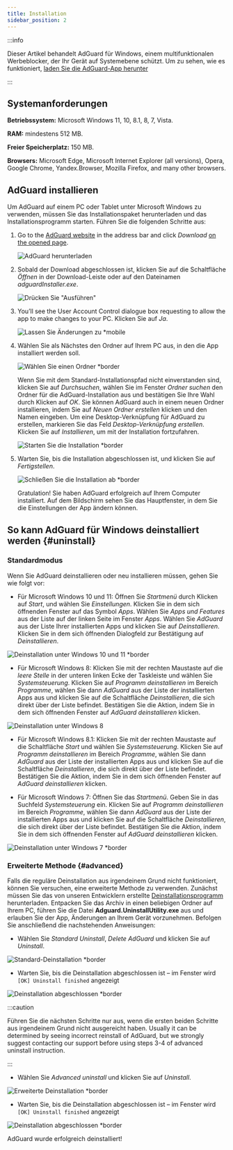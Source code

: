 ```yaml
---
title: Installation
sidebar_position: 2
---
```


:::info

Dieser Artikel behandelt AdGuard für Windows, einem multifunktionalen Werbeblocker, der Ihr Gerät auf Systemebene schützt. Um zu sehen, wie es funktioniert, [laden Sie die AdGuard-App herunter](https://agrd.io/download-kb-adblock)

:::

## Systemanforderungen

**Betriebssystem:** Microsoft Windows 11, 10, 8.1, 8, 7, Vista.

**RAM:** mindestens 512 MB.

**Freier Speicherplatz:** 150 MB.

**Browsers:** Microsoft Edge, Microsoft Internet Explorer (all versions), Opera, Google Chrome, Yandex.Browser, Mozilla Firefox, and many other browsers.

## AdGuard installieren

Um AdGuard auf einem PC oder Tablet unter Microsoft Windows zu verwenden, müssen Sie das Installationspaket herunterladen und das Installationsprogramm starten. Führen Sie die folgenden Schritte aus:

1. Go to the [AdGuard website](http://adguard.com) in the address bar and click *Download* [on the opened page](https://adguard.com/download.html?auto=1).

   ![AdGuard herunterladen](https://cdn.adtidy.org/content/kb/ad_blocker/windows/installation/download-from-website.png)

2. Sobald der Download abgeschlossen ist, klicken Sie auf die Schaltfläche *Öffnen* in der Download-Leiste oder auf den Dateinamen *adguardInstaller.exe*.

   ![Drücken Sie "Ausführen"](https://cdn.adtidy.org/content/kb/ad_blocker/windows/installation/click-download.png)

3. You’ll see the User Account Control dialogue box requesting to allow the app to make changes to your PC. Klicken Sie auf *Ja*.

   ![Lassen Sie Änderungen zu *mobile](https://cdn.adtidy.org/content/kb/ad_blocker/windows/installation/allow-changes.png)

4. Wählen Sie als Nächstes den Ordner auf Ihrem PC aus, in den die App installiert werden soll.

   ![Wählen Sie einen Ordner *border](https://cdn.adtidy.org/content/kb/ad_blocker/windows/installation/install-wizard.png)

   Wenn Sie mit dem Standard-Installationspfad nicht einverstanden sind, klicken Sie auf *Durchsuchen*, wählen Sie im Fenster *Ordner suchen* den Ordner für die AdGuard-Installation aus und bestätigen Sie Ihre Wahl durch Klicken auf *OK*. Sie können AdGuard auch in einem neuen Ordner installieren, indem Sie auf *Neuen Ordner erstellen* klicken und den Namen eingeben. Um eine Desktop-Verknüpfung für AdGuard zu erstellen, markieren Sie das Feld *Desktop-Verknüpfung erstellen*. Klicken Sie auf *Installieren*, um mit der Installation fortzufahren.

   ![Starten Sie die Installation *border](https://cdn.adtidy.org/content/kb/ad_blocker/windows/installation/start-install.png)

5. Warten Sie, bis die Installation abgeschlossen ist, und klicken Sie auf *Fertigstellen*.

   ![Schließen Sie die Installation ab *border](https://cdn.adtidy.org/content/kb/ad_blocker/windows/installation/finish-install.png)

   Gratulation! Sie haben AdGuard erfolgreich auf Ihrem Computer installiert. Auf dem Bildschirm sehen Sie das Hauptfenster, in dem Sie die Einstellungen der App ändern können.

## So kann AdGuard für Windows deinstalliert werden {#uninstall}

### Standardmodus

Wenn Sie AdGuard deinstallieren oder neu installieren müssen, gehen Sie wie folgt vor:

- Für Microsoft Windows 10 und 11: Öffnen Sie *Startmenü* durch Klicken auf *Start*, und wählen Sie *Einstellungen*. Klicken Sie in dem sich öffnenden Fenster auf das Symbol *Apps*. Wählen Sie *Apps und Features* aus der Liste auf der linken Seite im Fenster *Apps*. Wählen Sie *AdGuard* aus der Liste Ihrer installierten Apps und klicken Sie auf *Deinstallieren*. Klicken Sie in dem sich öffnenden Dialogfeld zur Bestätigung auf *Deinstallieren*.

![Deinstallation unter Windows 10 und 11 *border](https://cdn.adtidy.org/content/kb/ad_blocker/windows/installation/win10-uninstall.png)

- Für Microsoft Windows 8: Klicken Sie mit der rechten Maustaste auf die *leere Stelle* in der unteren linken Ecke der Taskleiste und wählen Sie *Systemsteuerung*. Klicken Sie auf *Programm deinstallieren* im Bereich *Programme*, wählen Sie dann *AdGuard* aus der Liste der installierten Apps aus und klicken Sie auf die Schaltfläche *Deinstallieren*, die sich direkt über der Liste befindet. Bestätigen Sie die Aktion, indem Sie in dem sich öffnenden Fenster auf *AdGuard deinstallieren* klicken.

![Deinstallation unter Windows 8](https://cdn.adtidy.org/content/kb/ad_blocker/windows/installation/win8-uninstall.png)

- Für Microsoft Windows 8.1: Klicken Sie mit der rechten Maustaste auf die Schaltfläche *Start* und wählen Sie *Systemsteuerung*. Klicken Sie auf *Programm deinstallieren* im Bereich *Programme*, wählen Sie dann *AdGuard* aus der Liste der installierten Apps aus und klicken Sie auf die Schaltfläche *Deinstallieren*, die sich direkt über der Liste befindet. Bestätigen Sie die Aktion, indem Sie in dem sich öffnenden Fenster auf *AdGuard deinstallieren* klicken.

- Für Microsoft Windows 7: Öffnen Sie das *Startmenü*. Geben Sie in das Suchfeld *Systemsteuerung* ein. Klicken Sie auf *Programm deinstallieren* im Bereich *Programme*, wählen Sie dann *AdGuard* aus der Liste der installierten Apps aus und klicken Sie auf die Schaltfläche *Deinstallieren*, die sich direkt über der Liste befindet. Bestätigen Sie die Aktion, indem Sie in dem sich öffnenden Fenster auf *AdGuard deinstallieren* klicken.

![Deinstallation unter Windows 7 *border](https://cdn.adtidy.org/content/kb/ad_blocker/windows/installation/win7-uninstall.png)

### Erweiterte Methode {#advanced}

Falls die reguläre Deinstallation aus irgendeinem Grund nicht funktioniert, können Sie versuchen, eine erweiterte Methode zu verwenden. Zunächst müssen Sie das von unseren Entwicklern erstellte [Deinstallationsprogramm](https://cdn.adtidy.org/distr/windows/Uninstall_Utility.zip) herunterladen. Entpacken Sie das Archiv in einen beliebigen Ordner auf Ihrem PC, führen Sie die Datei **Adguard.UninstallUtility.exe** aus und erlauben Sie der App, Änderungen an Ihrem Gerät vorzunehmen. Befolgen Sie anschließend die nachstehenden Anweisungen:

- Wählen Sie *Standard Uninstall*, *Delete AdGuard* und klicken Sie auf *Uninstall*.

![Standard-Deinstallation *border](https://cdn.adtidy.org/content/kb/ad_blocker/windows/installation/standard-uninstall.png)

- Warten Sie, bis die Deinstallation abgeschlossen ist – im Fenster wird `[OK] Uninstall finished` angezeigt

![Deinstallation abgeschlossen *border](https://cdn.adtidy.org/content/kb/ad_blocker/windows/installation/standard-uninstall-2.png)

:::caution

Führen Sie die nächsten Schritte nur aus, wenn die ersten beiden Schritte aus irgendeinem Grund nicht ausgereicht haben. Usually it can be determined by seeing incorrect reinstall of AdGuard, but we strongly suggest contacting our support before using steps 3-4 of advanced uninstall instruction.

:::

- Wählen Sie *Advanced uninstall* und klicken Sie auf *Uninstall*.

![Erweiterte Deinstallation *border](https://cdn.adtidy.org/content/kb/ad_blocker/windows/installation/advanced-uninstall.png)

- Warten Sie, bis die Deinstallation abgeschlossen ist – im Fenster wird `[OK] Uninstall finished` angezeigt

![Deinstallation abgeschlossen *border](https://cdn.adtidy.org/content/kb/ad_blocker/windows/installation/advanced-uninstall-2.png)

AdGuard wurde erfolgreich deinstalliert!
